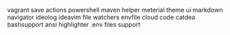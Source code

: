 vagrant
save actions
powershell
maven helper
meterial theme ui
markdown navigator
ideolog
ideavim
file watchers
envfile
cloud code
catdea
bashsupport
ansi highlighter
.env files support